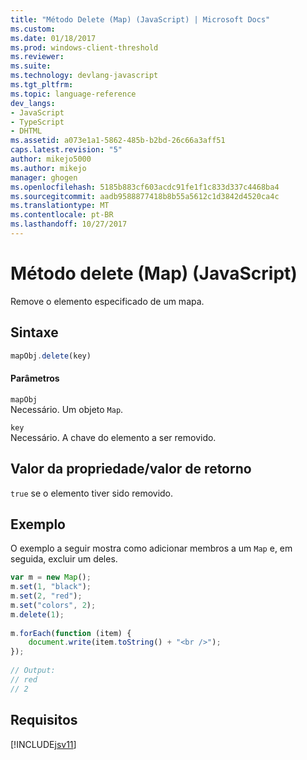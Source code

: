 ```yaml
---
title: "Método Delete (Map) (JavaScript) | Microsoft Docs"
ms.custom: 
ms.date: 01/18/2017
ms.prod: windows-client-threshold
ms.reviewer: 
ms.suite: 
ms.technology: devlang-javascript
ms.tgt_pltfrm: 
ms.topic: language-reference
dev_langs:
- JavaScript
- TypeScript
- DHTML
ms.assetid: a073e1a1-5862-485b-b2bd-26c66a3aff51
caps.latest.revision: "5"
author: mikejo5000
ms.author: mikejo
manager: ghogen
ms.openlocfilehash: 5185b883cf603acdc91fe1f1c833d337c4468ba4
ms.sourcegitcommit: aadb9588877418b8b55a5612c1d3842d4520ca4c
ms.translationtype: MT
ms.contentlocale: pt-BR
ms.lasthandoff: 10/27/2017
---
```

# <a name="delete-method-map-javascript"></a>Método delete (Map) (JavaScript)
Remove o elemento especificado de um mapa.  
  
## <a name="syntax"></a>Sintaxe  
  
```JavaScript  
mapObj.delete(key)  
```  
  
#### <a name="parameters"></a>Parâmetros  
 `mapObj`  
 Necessário. Um objeto `Map`.  
  
 `key`  
 Necessário. A chave do elemento a ser removido.  
  
## <a name="property-valuereturn-value"></a>Valor da propriedade/valor de retorno  
 `true` se o elemento tiver sido removido.  
  
## <a name="example"></a>Exemplo  
 O exemplo a seguir mostra como adicionar membros a um `Map` e, em seguida, excluir um deles.  
  
```JavaScript  
var m = new Map();  
m.set(1, "black");  
m.set(2, "red");  
m.set("colors", 2);  
m.delete(1);  
  
m.forEach(function (item) {  
    document.write(item.toString() + "<br />");  
});  
  
// Output:  
// red  
// 2  
```  
  
## <a name="requirements"></a>Requisitos  
 [!INCLUDE[jsv11](../../javascript/reference/includes/jsv11-md.md)]
